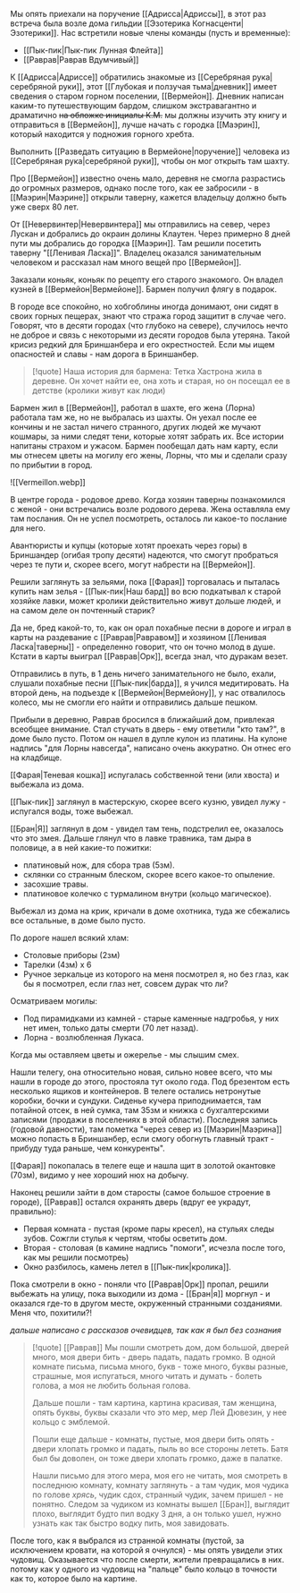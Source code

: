 Мы опять приехали на поручение [[Адрисса|Адриссы]], в этот раз встреча была возле дома гильдии [[Эзотерика Когнасценти|Эзотерики]]. Нас встретили новые члены команды (пусть и временные):

- [[Пык-пик|Пык-пик Лунная Флейта]]
- [[Раврав|Раврав Вдумчивый]]

К [[Адрисса|Адриссе]] обратились знакомые из [[Серебряная рука|серебряной руки]], этот [[Глубокая и ползучая тьма|дневник]] имеет сведения о старом горном поселении, [[Вермейон]]. Дневник написан каким-то путешествующим бардом, слишком экстравагантно и драматично ~~на обложке инициалы К.М.~~ мы должны изучить эту книгу и отправиться в [[Вермейон]], лучше начать с городка [[Маэрин]], который находится у подножия горного хребта.

Выполнить [[Разведать ситуацию в Вермейоне|поручение]] человека из [[Серебряная рука|серебряной руки]], чтобы он мог открыть там шахту.

Про [[Вермейон]] известно очень мало, деревня не смогла разрастись до огромных размеров, однако после того, как ее забросили - в [[Маэрин|Маэрине]] открыли таверну, кажется владельцу должно быть уже сверх 80 лет.

От [[Невервинтер|Невервинтера]] мы отправились на север, через Лускан и добрались до окраин долины Клаутен. Через примерно 8 дней пути мы добрались до городка [[Маэрин]]. Там решили посетить таверну "[[Ленивая Ласка]]". Владелец оказался занимательным человеком и рассказал нам много вещей про [[Вермейон]].

Заказали коньяк, коньяк по рецепту его старого знакомого. Он владел кузней в [[Вермейон|Вермейоне]]. Бармен получил флягу в подарок.

В городе все спокойно, но хобгоблины иногда донимают, они сидят в своих горных пещерах, знают что стража город защитит в случае чего. Говорят, что в десяти городах (что глубоко на севере), случилось нечто не доброе и связь с некоторыми из десяти городов была утеряна. Такой крисиз редкий для Бриншанбера и его окрестностей. Если мы ищем опасностей и славы - нам дорога в Бриншанбер.

> [!quote] Наша история для бармена:
> Тетка Хастрона жила в деревне. Он хочет найти ее, она хоть и старая, но он посещал ее в детстве (кролики живут как люди)

Бармен жил в [[Вермейон]], работал в шахте, его жена (Лорна) работала там же, но не выбралась из шахты. Он уехал после ее кончины и не застал ничего странного, других людей же мучают кошмары, за ними следят тени, которые хотят забрать их. Все истории напитаны страхом и ужасом. Бармен пообещал дать нам карту, если мы отнесем цветы на могилу его жены, Лорны, что мы и сделали сразу по прибытии в город.

![[Vermeillon.webp]]

В центре города - родовое древо. Когда хозяин таверны познакомился с женой - они встречались возле родового дерева. Жена оставляла ему там послания. Он не успел посмотреть, осталось ли какое-то послание для него.

Авантюристы и купцы (которые хотят проехать через горы) в Бриншандер (огибая тропу десяти) надеются, что смогут пробраться через те пути и, скорее всего, могут набрести на [[Вермейон]].

Решили заглянуть за зельями, пока [[Фарая]] торговалась и пыталась купить нам зелья - [[Пык-пик|Наш бард]] во всю подкатывал к старой хозяйке лавки, может кролики действительно живут дольше людей, и на самом деле он почтенный старик?

Да не, бред какой-то, то, как он орал похабные песни в дороге и играл в карты на раздевание с [[Раврав|Равравом]] и хозяином [[Ленивая Ласка|таверны]] - определенно говорит, что он точно молод в душе. Кстати в карты выиграл [[Раврав|Орк]], всегда знал, что дуракам везет.

Отправились в путь, в 1 день ничего занимательного не было, ехали, слушали похабные песни [[Пык-пик|барда]], я учился медитировать. На второй день, на подъезде к [[Вермейон|Вермейону]], у нас отвалилось колесо, мы не смогли его найти и отправились дальше пешком.

Прибыли в деревню, Раврав бросился в ближайший дом, привлекая всеобщее внимание. Стал стучать в дверь - ему ответили "кто там?", в доме было пусто. Потом он нашел в дупле кулон из платины. На кулоне надпись "для Лорны навсегда", написано очень аккуратно. Он отнес его на кладбище.

[[Фарая|Теневая кошка]] испугалась собственной тени (или хвоста) и выбежала из дома.

[[Пык-пик]] заглянул в мастерскую, скорее всего кузню, увидел лужу - испугался воды, тоже выбежал.

[[Бран|Я]] заглянул в дом - увидел там тень, подстрелил ее, оказалось что это змея. Дальше глянул что в лавке травника, там дыра в половице, а в ней какие-то пожитки:

- платиновый нож, для сбора трав (5зм).
- склянки со странным блеском, скорее всего какое-то опыление.
- засохшие травы.
- платиновое колечко с турмалином внутри (кольцо магическое).

Выбежал из дома на крик, кричали в доме охотника, туда же сбежались все остальные, в доме было пусто.

По дороге нашел всякий хлам:

- Столовые приборы (2зм)
- Тарелки (4зм) х 6
- Ручное зеркальце из которого на меня посмотрел я, но без глаз, как бы я посмотрел, если глаз нет, совсем дурак что ли?

Осматриваем могилы:

- Под пирамидками из камней - старые каменные надгробья, у них нет имен, только даты смерти (70 лет назад).
- Лорна - возлюбленная Лукаса.

Когда мы оставляем цветы и ожерелье - мы слышим смех.

Нашли телегу, она относительно новая, сильно новее всего, что мы нашли в городе до этого, простояла тут около года. Под брезентом есть несколько ящиков и контейнеров. В телеге остались нетронутые коробки, бочки и сундуки. Сиденье кучера приподнимается, там потайной отсек, в ней сумка, там 35зм и книжка с бухгалтерскими записями (продажи в поселениях в этой области). Последняя запись (годовой давности), там пометка "через север из [[Маэрин|Маэрина]] можно попасть в Бриншанбер, если смогу обогнуть главный тракт - прибуду туда раньше, чем конкуренты".

[[Фарая]] покопалась в телеге еще и нашла щит в золотой окантовке (70зм), видимо у нее хороший нюх на добычу.

Наконец решили зайти в дом старосты (самое большое строение в городе), [[Раврав]] остался охранять дверь (вдруг ее украдут, правильно):

- Первая комната - пустая (кроме пары кресел), на стульях следы зубов. Сожгли стулья к чертям, чтобы осветить дом.
- Вторая - столовая (в камине надпись "помоги", исчезла после того, как мы решили посмотреь)
- Окно разбилось, камень летел в [[Пык-пик|кролика]].

Пока смотрели в окно - поняли что [[Раврав|Орк]] пропал, решили выбежать на улицу, пока выходили из дома - [[Бран|я]] моргнул - и оказался где-то в другом месте, окруженный странными созданиями. Меня что, похитили?!

*дальше написано с рассказов очевидцев, так как я был без сознания*

> [!quote] [[Раврав]]
> Мы пошли смотреть дом, дом большой, дверей много, моя двери бить - дверь падать, падать громко. В одной комнате письма, письма много, букв - тоже много, буквы разные, страшные, моя испугаться, много читать и думать - болеть голова, а моя не любить больная голова.
>
> Дальше пошли - там картина, картина красивая, там женщина, опять буквы, буквы сказали что это мер, мер Лей Дювезин, у нее кольцо с эмблемой.
>
> Пошли еще дальше - комнаты, пустые, моя двери бить опять - двери хлопать громко и падать, пыль во все стороны лететь. Батя был бы доволен, он тоже двери хлопать громко, даже в палатке.
>
> Нашли письмо для этого мера, моя его не читать, моя смотреть в последнюю комнату, комнату заглянуть - а там чудик, моя чудика по голове *хрясь*, чудик сдох, странный чудик, зачем пришел - не понятно. Следом за чудиком из комнаты вышел [[Бран]], выглядит плохо, выглядит будто пил водку 3 дня, а он только ушел, нужно узнать как так быстро водку пить, моя завидовать.

После того, как я выбрался из странной комнаты (пустой, за исключением кровати, на которой я очнулся) - мы опять увидели этих чудовищ. Оказывается что после смерти, жители превращались в них. потому как у одного из чудовищ на "пальце" было кольцо в точности как то, которое было на картине.
